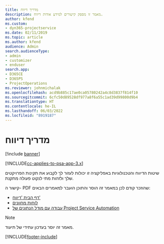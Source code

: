 ```yaml
---
title: מדריך דיווח
description: מאמר זו מספק קישורים למידע אודות דיווח.
author: kfend
ms.custom:
- dyn365-projectservice
ms.date: 02/11/2019
ms.topic: article
ms.author: kfend
audience: Admin
search.audienceType:
- admin
- customizer
- enduser
search.app:
- D365CE
- D365PS
- ProjectOperations
ms.reviewer: johnmichalak
ms.openlocfilehash: acd9b885c17ae0ca05780242a4c8d3837f814f10
ms.sourcegitcommit: 6cfc50d89528df977a8f6a55c1ad39d99800d9b4
ms.translationtype: HT
ms.contentlocale: he-IL
ms.lasthandoff: 06/03/2022
ms.locfileid: "8919187"
---
```

# <a name="reporting-guide"></a>מדריך דיווח

[!include [banner](../../includes/psa-now-project-operations.md)]

[!INCLUDE[cc-applies-to-psa-app-3.x](../../includes/cc-applies-to-psa-app-3x.md)]

שיטות הדיווח והטכנולוגיות באפליקציה זו יכולות לעזור לך לקבוע את תקינות הפרויקטים שלך ולזהות מתי לנקוט פעולה מתקנת. 

קישור ה- PDF שהוזכר קודם לכן במאמר זה הוסר והתוכן הועבר למאמרים הבאים:

- [דף הבית 'דיווח'](../reports-reporting-dynamics-365-project-service.md)
- [לוחות מחוונים](../reports-dashboards.md)
- [עבודה עם מודל הנתונים של Project Service Automation](../reports-working-project-service-data-model.md)

> [!NOTE]
> מאמר זה יוסר בעדכון עתידי של תיעוד. 


[!INCLUDE[footer-include](../../includes/footer-banner.md)]

